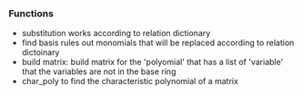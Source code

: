 ### Functions

* substitution works according to relation dictionary
* find basis rules out monomials that will be replaced according to relation dictoinary
* build matrix: build matrix for the 'polyomial' that has a list of 'variable' that the variables are not in the base ring
* char_poly to find the characteristic polynomial of a matrix

